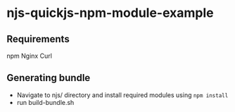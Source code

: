 # njs-quickjs-npm-module-example
## Requirements
npm
Nginx
Curl

## Generating bundle
- Navigate to njs/ directory and install required modules using `npm install`
- run build-bundle.sh 

